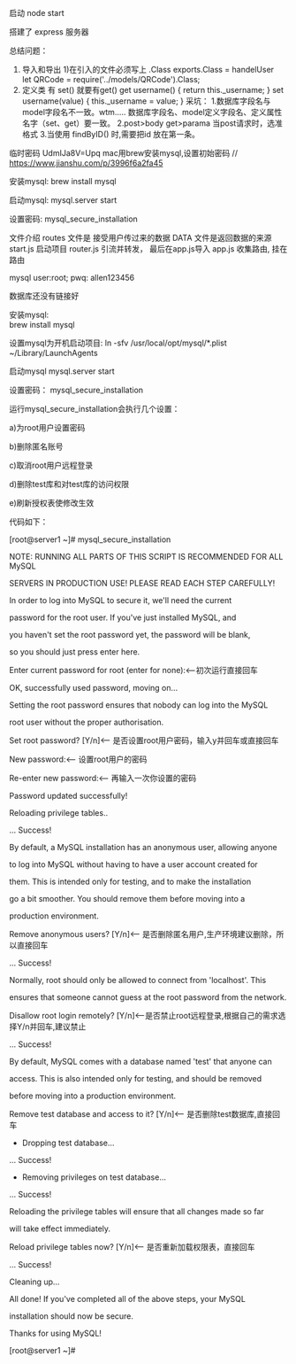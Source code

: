 启动
node start

搭建了 express 服务器

总结问题：
1. 导入和导出
    1)在引入的文件必须写上 .Class
    exports.Class = handelUser  
    let QRCode = require('../models/QRCode').Class;
2. 定义类
    有 set() 就要有get()
    get username() { return this._username; }
    set username(value) { this._username = value; }
采坑：
1.数据库字段名与model字段名不一致。wtm.....
  数据库字段名、model定义字段名、定义属性名字（set、get）要一致。
2.post>body   get>parama
  当post请求时，选准格式
3.当使用 findByID() 时,需要把id 放在第一条。

临时密码 UdmIJa8V=Upq
mac用brew安装mysql,设置初始密码  //
https://www.jianshu.com/p/3996f6a2fa45

安装mysql:
brew install mysql

启动mysql:
mysql.server start

设置密码:
mysql_secure_installation

文件介绍
routes 文件是 接受用户传过来的数据
DATA 文件是返回数据的来源
start.js 启动项目
router.js 引流并转发， 最后在app.js导入
app.js 收集路由, 挂在路由

<!-- --PWD--- -->
mysql user:root; pwq: allen123456

数据库还没有链接好


















安装mysql:   
brew install mysql

设置mysql为开机启动项目:
ln -sfv /usr/local/opt/mysql/*.plist ~/Library/LaunchAgents

启动mysql
mysql.server start

设置密码：
mysql_secure_installation

运行mysql_secure_installation会执行几个设置：

a)为root用户设置密码

b)删除匿名账号

c)取消root用户远程登录

d)删除test库和对test库的访问权限

e)刷新授权表使修改生效

代码如下：

[root@server1 ~]# mysql_secure_installation

NOTE: RUNNING ALL PARTS OF THIS SCRIPT IS RECOMMENDED FOR ALL MySQL

SERVERS IN PRODUCTION USE! PLEASE READ EACH STEP CAREFULLY!

In order to log into MySQL to secure it, we'll need the current

password for the root user. If you've just installed MySQL, and

you haven't set the root password yet, the password will be blank,

so you should just press enter here.

Enter current password for root (enter for none):<–初次运行直接回车

OK, successfully used password, moving on…

Setting the root password ensures that nobody can log into the MySQL

root user without the proper authorisation.

Set root password? [Y/n]<– 是否设置root用户密码，输入y并回车或直接回车

New password:<– 设置root用户的密码

Re-enter new password:<– 再输入一次你设置的密码

Password updated successfully!

Reloading privilege tables..

… Success!

By default, a MySQL installation has an anonymous user, allowing anyone

to log into MySQL without having to have a user account created for

them. This is intended only for testing, and to make the installation

go a bit smoother. You should remove them before moving into a

production environment.

Remove anonymous users? [Y/n]<– 是否删除匿名用户,生产环境建议删除，所以直接回车

… Success!

Normally, root should only be allowed to connect from 'localhost'. This

ensures that someone cannot guess at the root password from the network.

Disallow root login remotely? [Y/n]<–是否禁止root远程登录,根据自己的需求选择Y/n并回车,建议禁止

… Success!

By default, MySQL comes with a database named 'test' that anyone can

access. This is also intended only for testing, and should be removed

before moving into a production environment.

Remove test database and access to it? [Y/n]<– 是否删除test数据库,直接回车

- Dropping test database…

… Success!

- Removing privileges on test database…

… Success!

Reloading the privilege tables will ensure that all changes made so far

will take effect immediately.

Reload privilege tables now? [Y/n]<– 是否重新加载权限表，直接回车

… Success!

Cleaning up…

All done! If you've completed all of the above steps, your MySQL

installation should now be secure.

Thanks for using MySQL!

[root@server1 ~]#

